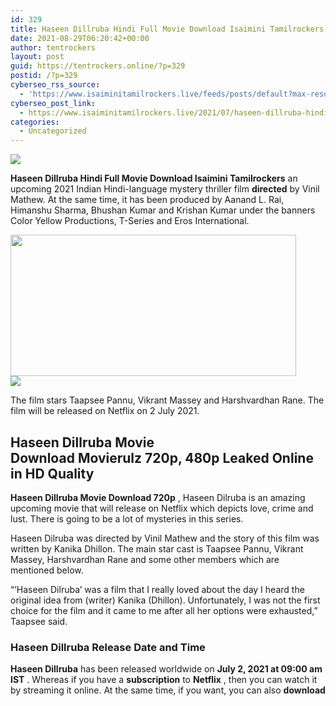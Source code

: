```yaml
---
id: 329
title: Haseen Dillruba Hindi Full Movie Download Isaimini Tamilrockers
date: 2021-08-29T06:20:42+00:00
author: tentrockers
layout: post
guid: https://tentrockers.online/?p=329
postid: /?p=329
cyberseo_rss_source:
  - 'https://www.isaiminitamilrockers.live/feeds/posts/default?max-results=150&start-index=1'
cyberseo_post_link:
  - https://www.isaiminitamilrockers.live/2021/07/haseen-dillruba-hindi-full-movie.html
categories:
  - Uncategorized
---
```

<div class="media_block">
  <img src="https://1.bp.blogspot.com/-r735q6QBDOo/YN6FQHB-N_I/AAAAAAAAA-4/BX2ZJmUgTGYwvmw2U6nmCJBX2C_hygVDQCLcBGAsYHQ/s72-w457-h226-c/HASHINA-DILRUBA.jpg" class="media_thumbnail" />
</div>

<meta content="Haseen Dillruba Hindi Full Movie Download Isaimini Tamilrockers an upcoming 2021 Indian Hindi-language mystery thriller film directed &nbsp;by V..." name="twitter:description" />

  


<center>
</center>

**Haseen Dillruba Hindi Full Movie Download Isaimini Tamilrockers** an upcoming 2021 Indian Hindi-language mystery thriller film **directed**&nbsp;by Vinil Mathew.&nbsp;At the same time, it has been produced by Aanand L. Rai, Himanshu Sharma, Bhushan Kumar and Krishan Kumar under the banners Color Yellow Productions, T-Series and Eros International.

<div class="separator">
  <a href="https://1.bp.blogspot.com/-r735q6QBDOo/YN6FQHB-N_I/AAAAAAAAA-4/BX2ZJmUgTGYwvmw2U6nmCJBX2C_hygVDQCLcBGAsYHQ/s1280/HASHINA-DILRUBA.jpg"><img loading="lazy" border="0" data-original-height="720" data-original-width="1280" height="226" src="https://1.bp.blogspot.com/-r735q6QBDOo/YN6FQHB-N_I/AAAAAAAAA-4/BX2ZJmUgTGYwvmw2U6nmCJBX2C_hygVDQCLcBGAsYHQ/w457-h226/HASHINA-DILRUBA.jpg" width="457" /></a>
</div>



<div class="separator">
  <a href="https://bonepa.com/1d8ec7348b/2b6fd1dd06/?placementName=default"><img border="0" data-original-height="250" data-original-width="300" src="https://1.bp.blogspot.com/-nfbzYVobUik/YMlpOerzdgI/AAAAAAAAA3Y/aAupsOUs_WMY6Lv7R1OtZhI6OqaRh-YAwCPcBGAYYCw/s0/e854879156f0849f3d27a89db88ed039.png" /></a>
</div>

The film stars Taapsee Pannu, Vikrant Massey and Harshvardhan Rane.&nbsp;The film will be released on Netflix on 2 July 2021.

## <span id="Haseen-Dillruba-Movie-Download-Movierulz-720p-480p-Leaked-Online-in-HD-Quality">Haseen Dillruba Movie Download&nbsp;<strong>Movierulz</strong>&nbsp;720p, 480p Leaked Online in HD Quality</span>

**Haseen Dillruba Movie Download 720p**&nbsp;, Haseen Dilruba is an amazing upcoming movie that will release on Netflix which depicts love, crime and lust.&nbsp;There is going to be a lot of mysteries in this series.

Haseen Dilruba was directed by Vinil Mathew and the story of this film was written by Kanika Dhillon.&nbsp;The main star cast is Taapsee Pannu, Vikrant Massey, Harshvardhan Rane and some other members which are mentioned below.

“&#8217;Haseen Dilruba&#8217; was a film that I really loved about the day I heard the original idea from (writer) Kanika (Dhillon).&nbsp;Unfortunately, I was not the first choice for the film and it came to me after all her options were exhausted,” Taapsee said.

### <span id="Haseen-Dillruba-Release-Date-and-Time">Haseen Dillruba Release Date and Time</span>

**Haseen Dillruba**&nbsp;has&nbsp;been released worldwide&nbsp;on&nbsp;**July 2, 2021 at 09:00 am IST**&nbsp;.&nbsp;Whereas&nbsp;if you have a&nbsp;**subscription**&nbsp;to&nbsp;**Netflix**&nbsp;, then you can watch it by streaming it online.&nbsp;<span>At the same time, if you want,&nbsp;</span><span>you can also&nbsp;</span>**download**

<center>
</center>